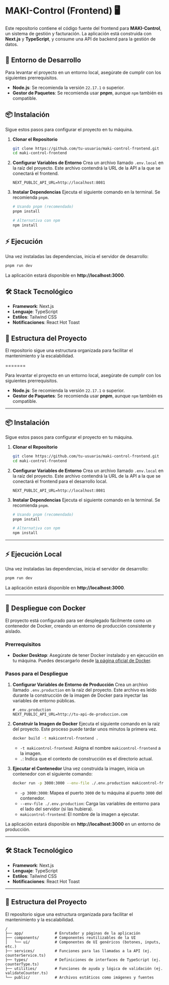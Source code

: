 # **MAKI-Control (Frontend) 🖥️**

Este repositorio contiene el código fuente del frontend para **MAKI-Control**, un sistema de gestión y facturación. La aplicación está construida con **Next.js** y **TypeScript**, y consume una API de backend para la gestión de datos.

## **🚀 Entorno de Desarrollo**

Para levantar el proyecto en un entorno local, asegúrate de cumplir con los siguientes prerrequisitos.

  * **Node.js**: Se recomienda la versión `22.17.1` o superior.
  * **Gestor de Paquetes**: Se recomienda usar **pnpm**, aunque `npm` también es compatible.

## **📦 Instalación**

Sigue estos pasos para configurar el proyecto en tu máquina.

1.  **Clonar el Repositorio**
    ```bash
    git clone https://github.com/tu-usuario/maki-control-frontend.git
    cd maki-control-frontend
    ```
2.  **Configurar Variables de Entorno**
    Crea un archivo llamado `.env.local` en la raíz del proyecto. Este archivo contendrá la URL de la API a la que se conectará el frontend.
    ```env
    NEXT_PUBLIC_API_URL=http://localhost:8081
    ```
3.  **Instalar Dependencias**
    Ejecuta el siguiente comando en la terminal. Se recomienda `pnpm`.
    ```bash
    # Usando pnpm (recomendado)
    pnpm install

    # Alternativa con npm
    npm install
    ```

## **⚡ Ejecución**

Una vez instaladas las dependencias, inicia el servidor de desarrollo:

```bash
pnpm run dev
```

La aplicación estará disponible en **http://localhost:3000**.

## **🛠️ Stack Tecnológico**

  * **Framework**: Next.js
  * **Lenguaje**: TypeScript
  * **Estilos**: Tailwind CSS
  * **Notificaciones**: React Hot Toast

## **📂 Estructura del Proyecto**

El repositorio sigue una estructura organizada para facilitar el mantenimiento y la escalabilidad.

=======

Para levantar el proyecto en un entorno local, asegúrate de cumplir con los siguientes prerrequisitos.

  * **Node.js**: Se recomienda la versión `22.17.1` o superior.
  * **Gestor de Paquetes**: Se recomienda usar **pnpm**, aunque `npm` también es compatible.

-----

## **📦 Instalación**

Sigue estos pasos para configurar el proyecto en tu máquina.

1.  **Clonar el Repositorio**
    ```bash
    git clone https://github.com/tu-usuario/maki-control-frontend.git
    cd maki-control-frontend
    ```
2.  **Configurar Variables de Entorno**
    Crea un archivo llamado `.env.local` en la raíz del proyecto. Este archivo contendrá la URL de la API a la que se conectará el frontend para el desarrollo local.
    ```env
    NEXT_PUBLIC_API_URL=http://localhost:8081
    ```
3.  **Instalar Dependencias**
    Ejecuta el siguiente comando en la terminal. Se recomienda `pnpm`.
    ```bash
    # Usando pnpm (recomendado)
    pnpm install

    # Alternativa con npm
    npm install
    ```

-----

## **⚡ Ejecución Local**

Una vez instaladas las dependencias, inicia el servidor de desarrollo:

```bash
pnpm run dev
```

La aplicación estará disponible en **http://localhost:3000**.

-----

## **🐳 Despliegue con Docker**

El proyecto está configurado para ser desplegado fácilmente como un contenedor de Docker, creando un entorno de producción consistente y aislado.

### **Prerrequisitos**

  * **Docker Desktop**: Asegúrate de tener Docker instalado y en ejecución en tu máquina. Puedes descargarlo desde [la página oficial de Docker](https://www.docker.com/products/docker-desktop/).

### **Pasos para el Despliegue**

1.  **Configurar Variables de Entorno de Producción**
    Crea un archivo llamado `.env.production` en la raíz del proyecto. Este archivo es leído durante la construcción de la imagen de Docker para inyectar las variables de entorno públicas.

    ```env
    # .env.production
    NEXT_PUBLIC_API_URL=http://tu-api-de-produccion.com
    ```

2.  **Construir la Imagen de Docker**
    Ejecuta el siguiente comando en la raíz del proyecto. Este proceso puede tardar unos minutos la primera vez.

    ```bash
    docker build -t makicontrol-frontend .
    ```

      * `-t makicontrol-frontend`: Asigna el nombre `makicontrol-frontend` a la imagen.
      * `.`: Indica que el contexto de construcción es el directorio actual.

3.  **Ejecutar el Contenedor**
    Una vez construida la imagen, inicia un contenedor con el siguiente comando:

    ```bash
    docker run -p 3000:3000 --env-file ./.env.production makicontrol-frontend
    ```

      * `-p 3000:3000`: Mapea el puerto `3000` de tu máquina al puerto `3000` del contenedor.
      * `--env-file ./.env.production`: Carga las variables de entorno para el lado del servidor (si las hubiera).
      * `makicontrol-frontend`: El nombre de la imagen a ejecutar.

La aplicación estará disponible en **http://localhost:3000** en un entorno de producción.

-----

## **🛠️ Stack Tecnológico**

  * **Framework**: Next.js
  * **Lenguaje**: TypeScript
  * **Estilos**: Tailwind CSS
  * **Notificaciones**: React Hot Toast

-----

## **📂 Estructura del Proyecto**

El repositorio sigue una estructura organizada para facilitar el mantenimiento y la escalabilidad.
```
/
├── app/              # Enrutador y páginas de la aplicación
├── components/       # Componentes reutilizables de la UI
│   └── ui/           # Componentes de UI genéricos (botones, inputs, etc.)
├── services/         # Funciones para las llamadas a la API (ej. counterService.ts)
├── types/            # Definiciones de interfaces de TypeScript (ej. counterType.ts)
├── utilities/        # Funciones de ayuda y lógica de validación (ej. validateCounter.ts)
└── public/           # Archivos estáticos como imágenes y fuentes
```
